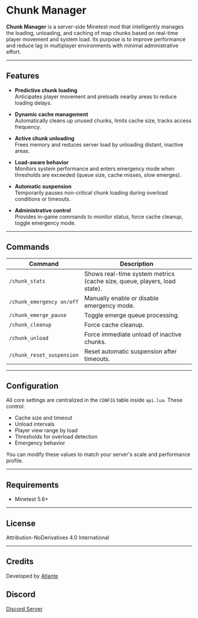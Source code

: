 # Chunk Manager

**Chunk Manager** is a server-side Minetest mod that intelligently manages the loading, unloading, and caching of map chunks based on real-time player movement and system load. Its purpose is to improve performance and reduce lag in multiplayer environments with minimal administrative effort.

---

## Features

- **Predictive chunk loading**  
  Anticipates player movement and preloads nearby areas to reduce loading delays.

- **Dynamic cache management**  
  Automatically cleans up unused chunks, limits cache size, tracks access frequency.

- **Active chunk unloading**  
  Frees memory and reduces server load by unloading distant, inactive areas.

- **Load-aware behavior**  
  Monitors system performance and enters emergency mode when thresholds are exceeded (queue size, cache misses, slow emerges).

- **Automatic suspension**  
  Temporarily pauses non-critical chunk loading during overload conditions or timeouts.

- **Administrative control**  
  Provides in-game commands to monitor status, force cache cleanup, toggle emergency mode.

---

## Commands

| Command | Description |
|--------|-------------|
| `/chunk_stats` | Shows real-time system metrics (cache size, queue, players, load state). |
| `/chunk_emergency on/off` | Manually enable or disable emergency mode. |
| `/chunk_emerge_pause` | Toggle emerge queue processing. |
| `/chunk_cleanup` | Force cache cleanup. |
| `/chunk_unload` | Force immediate unload of inactive chunks. |
| `/chunk_reset_suspension` | Reset automatic suspension after timeouts. |

---

## Configuration

All core settings are centralized in the `CONFIG` table inside `api.lua`. These control:

- Cache size and timeout
- Unload intervals
- Player view range by load
- Thresholds for overload detection
- Emergency behavior

You can modify these values to match your server's scale and performance profile.

---

## Requirements

- Minetest 5.6+

---

## License

Attribution-NoDerivatives 4.0 International

---

## Credits

Developed by [Atlante](https://github.com/smnoe01)

## Discord

[Discord Server](https://discord.gg/5FbgjvQA2P)
